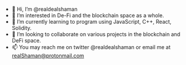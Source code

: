 - 👋 Hi, I’m @realdealshaman
- 👀 I’m interested in De-Fi and the blockchain space as a whole.
- 🌱 I’m currently learning to program using JavaScript, C++, React, Solidity.
- 💞️ I’m looking to collaborate on various projects in the blockchain and DeFi space.
- 📫 You may reach me on twitter @realdealshaman or email me at realShaman@protonmail.com

<!---
realdealshaman/realdealshaman is a ✨ special ✨ repository because its `README.md` (this file) appears on your GitHub profile.
You can click the Preview link to take a look at your changes.
--->
